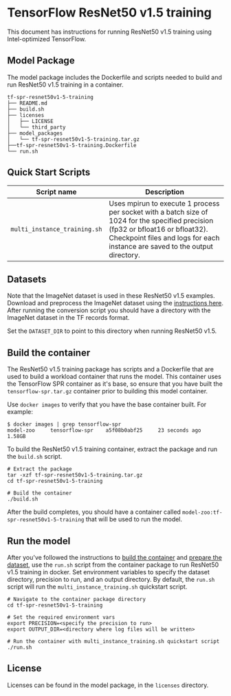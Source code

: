 <!--- 0. Title -->
# TensorFlow ResNet50 v1.5 training

<!-- 10. Description -->

This document has instructions for running ResNet50 v1.5 training
using Intel-optimized TensorFlow.


## Model Package

The model package includes the Dockerfile and scripts needed to build and
run ResNet50 v1.5 training in a container.
```
tf-spr-resnet50v1-5-training
├── README.md
├── build.sh
├── licenses
│   ├── LICENSE
│   └── third_party
├── model_packages
│   └── tf-spr-resnet50v1-5-training.tar.gz
├──tf-spr-resnet50v1-5-training.Dockerfile
└── run.sh
```

<!--- 40. Quick Start Scripts -->
## Quick Start Scripts

| Script name | Description |
|-------------|-------------|
| `multi_instance_training.sh` | Uses mpirun to execute 1 process per socket with a batch size of 1024 for the specified precision (fp32 or bfloat16 or bfloat32). Checkpoint files and logs for each instance are saved to the output directory. |

<!--- 30. Datasets -->
## Datasets

Note that the ImageNet dataset is used in these ResNet50 v1.5 examples.
Download and preprocess the ImageNet dataset using the [instructions here](https://github.com/IntelAI/models/blob/master/datasets/imagenet/README.md).
After running the conversion script you should have a directory with the
ImageNet dataset in the TF records format.

Set the `DATASET_DIR` to point to this directory when running ResNet50 v1.5.

## Build the container

The ResNet50 v1.5 training package has scripts and a Dockerfile that are
used to build a workload container that runs the model. This container
uses the TensorFlow SPR container as it's base, so ensure that you have built
the `tensorflow-spr.tar.gz` container prior to building this model container.

Use `docker images` to verify that you have the base container built. For example:
```
$ docker images | grep tensorflow-spr
model-zoo     tensorflow-spr    a5f08b0abf25     23 seconds ago   1.58GB
```

To build the ResNet50 v1.5 training container, extract the package and
run the `build.sh` script.
```
# Extract the package
tar -xzf tf-spr-resnet50v1-5-training.tar.gz
cd tf-spr-resnet50v1-5-training

# Build the container
./build.sh
```

After the build completes, you should have a container called
`model-zoo:tf-spr-resnet50v1-5-training` that will be used to run the model.

## Run the model

After you've followed the instructions to [build the container](#build-the-container)
and [prepare the dataset](#datasets), use the `run.sh` script from the container
package to run ResNet50 v1.5 training in docker. Set environment variables to
specify the dataset directory, precision to run, and
an output directory. By default, the `run.sh` script will run the
`multi_instance_training.sh` quickstart script.
```
# Navigate to the container package directory
cd tf-spr-resnet50v1-5-training

# Set the required environment vars
export PRECISION=<specify the precision to run>
export OUTPUT_DIR=<directory where log files will be written>

# Run the container with multi_instance_training.sh quickstart script
./run.sh
```

<!--- 80. License -->
## License

Licenses can be found in the model package, in the `licenses` directory.

